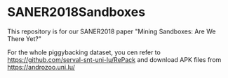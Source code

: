 # SANER2018Sandboxes

This repository is for our SANER2018 paper "Mining Sandboxes: Are We There Yet?"

For the whole piggybacking dataset, you cen refer to https://github.com/serval-snt-uni-lu/RePack and download APK files from https://androzoo.uni.lu/
